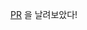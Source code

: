 [PR](https://github.com/BootstrapDash/star-admin2-free-admin-template/pull/1#issue-701579013) 을 날려보았다!
